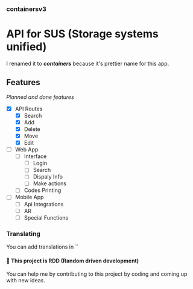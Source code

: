 ### containersv3
# API for SUS (Storage systems unified)
I renamed it to ***containers*** because it's prettier name for this app.
## Features
*Planned and done features*
 - [x] API Routes
	 - [x] Search
	 - [x] Add
	 - [x] Delete
	 - [x] Move
	 - [x] Edit 
 - [ ] Web App
	 - [ ] Interface
	 	- [ ] Login
		- [ ] Search
		- [ ] Dispaly Info
		- [ ] Make actions
	 - [ ] Codes Printing
- [ ] Mobile App
	- [ ] Api Integrations
	- [ ] AR
	- [ ] Special Functions 

### Translating
You can add translations in ``

#### 🎲 This project is RDD (Random driven development)
You can help me by contributing to this project by coding and coming up with new ideas.
